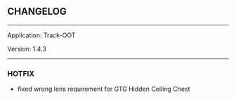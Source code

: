 ## CHANGELOG

---

Application:    Track-OOT

Version:        1.4.3

---

### HOTFIX
- fixed wrong lens requirement for GTG Hidden Ceiling Chest